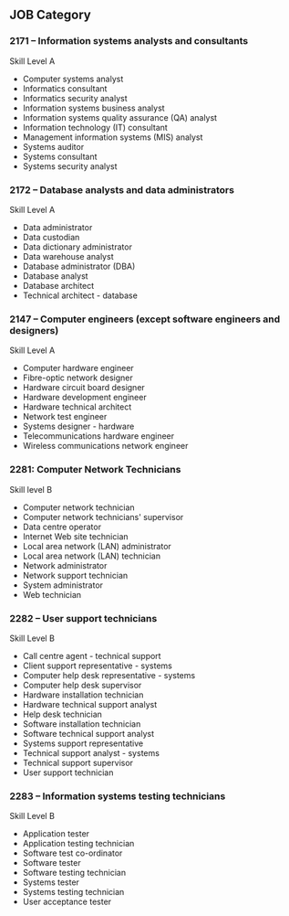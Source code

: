 

## JOB Category

### 2171 – Information systems analysts and consultants

Skill Level A

- Computer systems analyst
- Informatics consultant
- Informatics security analyst
- Information systems business analyst
- Information systems quality assurance (QA) analyst
- Information technology (IT) consultant
- Management information systems (MIS) analyst
- Systems auditor
- Systems consultant
- Systems security analyst

### 2172 – Database analysts and data administrators

Skill Level A

- Data administrator
- Data custodian
- Data dictionary administrator
- Data warehouse analyst
- Database administrator (DBA)
- Database analyst
- Database architect
- Technical architect - database

### 2147 – Computer engineers (except software engineers and designers)

Skill Level A

- Computer hardware engineer
- Fibre-optic network designer
- Hardware circuit board designer
- Hardware development engineer
- Hardware technical architect
- Network test engineer
- Systems designer - hardware
- Telecommunications hardware engineer
- Wireless communications network engineer



### 2281: Computer Network Technicians

 Skill level B

- Computer network technician
- Computer network technicians' supervisor
- Data centre operator
- Internet Web site technician
- Local area network (LAN) administrator
- Local area network (LAN) technician
- Network administrator
- Network support technician
- System administrator
- Web technician

### 2282 – User support technicians

Skill Level B

- Call centre agent - technical support
- Client support representative - systems
- Computer help desk representative - systems
- Computer help desk supervisor
- Hardware installation technician
- Hardware technical support analyst
- Help desk technician
- Software installation technician
- Software technical support analyst
- Systems support representative
- Technical support analyst - systems
- Technical support supervisor
- User support technician

### 2283 – Information systems testing technicians

Skill Level B

- Application tester
- Application testing technician
- Software test co-ordinator
- Software tester
- Software testing technician
- Systems tester
- Systems testing technician
- User acceptance tester

